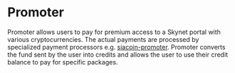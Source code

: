 # Promoter

Promoter allows users to pay for premium access to a Skynet portal with various cryptocurrencies. The actual payments
are processed by specialized payment processors
e.g. [siacoin-promoter](https://github.com/SkynetLabs/siacoin-promoter). Promoter converts the fund sent by the user
into credits and allows the user to use their credit balance to pay for specific packages.
